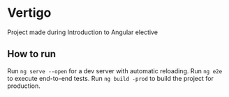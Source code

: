 # Vertigo

Project made during Introduction to Angular elective

## How to run

Run `ng serve --open` for a dev server with automatic reloading.
Run `ng e2e` to execute end-to-end tests.
Run `ng build -prod` to build the project for production.
